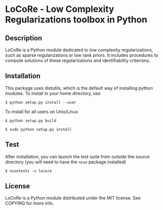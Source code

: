 # LoCoRe - Low Complexity Regularizations toolbox in Python

## Description

LoCoRe is a Python module dedicated to low complexity regularizations, such as sparse regularizations or low rank priors.
It includes procedures to compute solutions of these regularizations and identifiability criterions.

## Installation

This package uses distutils, which is the default way of installing
python modules. To install in your home directory, use

    $ python setup.py install --user

To install for all users on Unix/Linux

    $ python setup.py build

    $ sudo python setup.py install

## Test

After installation, you can launch the test suite from outside the
source directory (you will need to have the ``nose`` package installed)

    $ nosetests -v locore

## License

LoCoRe is a Python module distributed under the MIT license.
See COPYING for more info.
